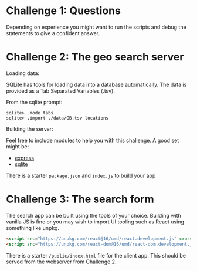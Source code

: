 # Challenge 1: Questions

Depending on experience you might want to run the scripts and debug the statements to give a confident answer.

# Challenge 2: The geo search server

Loading data: 

SQLite has tools for loading data into a database automatically. The data is provided as a Tab Separated Variables (.tsv). 

From the sqlite prompt:

```
sqlite> .mode tabs
sqlite> .import ./data/GB.tsv locations
```

Building the server: 

Feel free to include modules to help you with this challenge. A good set might be:

* [express](https://www.npmjs.com/package/express)
* [sqlite](https://www.npmjs.com/package/sqlite)

There is a starter `package.json` and `index.js` to build your app

# Challenge 3: The search form

The search app can be built using the tools of your choice. Building with vanilla JS is fine or you may wish to import UI tooling such as React using something like unpkg.

```html
<script src="https://unpkg.com/react@16/umd/react.development.js" crossorigin></script>
<script src="https://unpkg.com/react-dom@16/umd/react-dom.development.js" crossorigin></script>
```

There is a starter `/public/index.html` file for the client app. This should be served from the webserver from Challenge 2.